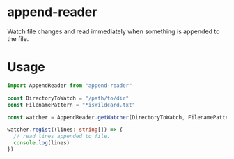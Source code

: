 # append-reader

Watch file changes and read immediately when something is appended to the file.

# Usage

```ts
import AppendReader from "append-reader"

const DirectoryToWatch = "/path/to/dir"
const FilenamePattern = "*isWildcard.txt"

const watcher = AppendReader.getWatcher(DirectoryToWatch, FilenamePattern)

watcher.regist((lines: string[]) => {
  // read lines appended to file.
  console.log(lines)
})
```
